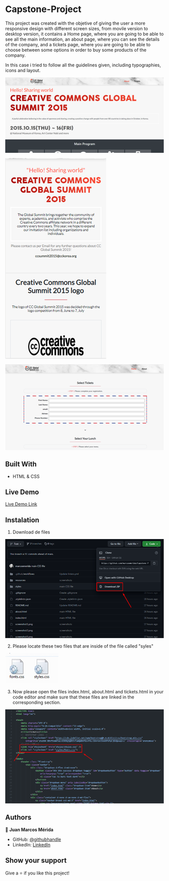 # Capstone-Project

This project was created with the objetive of giving the user a more responsive design with different screen sizes, from movile version to desktop version, it contains a Home page, where you are going to be able to see all the main information, an about page, where you can see the details of the company, and a tickets page, where you are going to be able to choose between some options in order to buy some products of the company.

In this case i tried to follow all the guidelines given, including typographies, icons and layout.

![screenshot](./screenshot1.png)

![screenshot](./screenshot2.png)

![screenshot](./screenshot3.png)

## Built With

- HTML & CSS

## Live Demo

[Live Demo Link](https://marcosmerida.github.io/Capstone-Project/)

## Instalation

1. Download de files

![screenshot](./resources/screenshot4.png) 

2. Please locate these two files that are inside of the file called "syles"
 
![screenshot](./resources/screenshot6.png)

3. Now please open the files index.html, about.html and tickets.html in your code editor and make sure that these files are linked in the corresponding section.

![screenshot](./resources/screenshot5.png)

## Authors

👤 **Juan Marcos Mérida**

- GitHub: [@githubhandle](https://github.com/marcosmerida)
- LinkedIn: [LinkedIn](https://linkedin.com/in/marcos-merida-219437206/)

## Show your support

Give a ⭐️ if you like this project!
